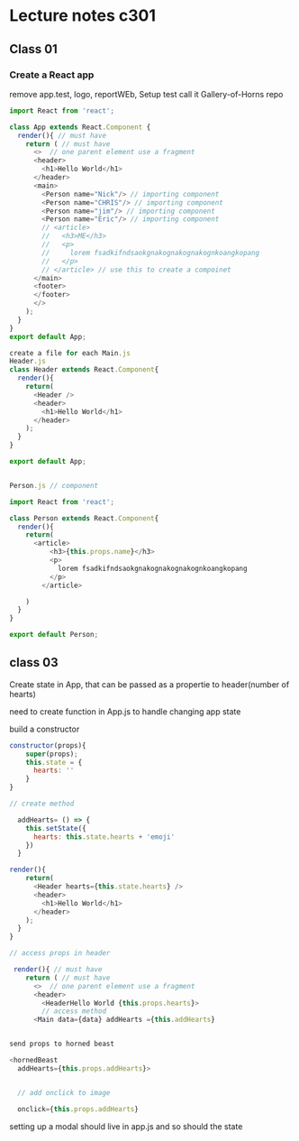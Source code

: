# Lecture notes c301

## Class 01

### Create a React app

remove app.test, logo, reportWEb, Setup test
call it Gallery-of-Horns repo
```js
import React from 'react';

class App extends React.Component {
  render(){ // must have
    return ( // must have
      <>  // one parent element use a fragment
      <header>
        <h1>Hello World</h1>
      </header>
      <main>
        <Person name="Nick"/> // importing component
        <Person name="CHRIS"/> // importing component
        <Person name="jim"/> // importing component
        <Person name="Eric"/> // importing component
        // <article>
        //   <h3>ME</h3>
        //   <p>
        //     lorem fsadkifndsaokgnakognakognakognkoangkopang
        //   </p>
        // </article> // use this to create a compoinet
      </main>
      <footer>
      </footer>
      </>
    );
  }
}
export default App;

create a file for each Main.js
Header.js
class Header extends React.Component{
  render(){
    return(
      <Header />
      <header>
        <h1>Hello World</h1>
      </header>
    );
  }
}

export default App;


Person.js // component 

import React from 'react';

class Person extends React.Component{
  render(){
    return(
      <article>
          <h3>{this.props.name}</h3>
          <p>
            lorem fsadkifndsaokgnakognakognakognkoangkopang
          </p>
        </article>

    )
  }
}

export default Person;

```

## class 03

Create state in App, that can be passed as a propertie to header(number of hearts)

need to create function in App.js to handle changing app state


build a constructor

```js
constructor(props){
    super(props);
    this.state = {
      hearts: ''
    }
}

// create method

  addHearts= () => {
    this.setState({
      hearts: this.state.hearts + 'emoji'
    })
  }

render(){
    return(
      <Header hearts={this.state.hearts} />
      <header>
        <h1>Hello World</h1>
      </header>
    );
  }
}

// access props in header

 render(){ // must have
    return ( // must have
      <>  // one parent element use a fragment
      <header>
        <HeaderHello World {this.props.hearts}>
        // access method 
      <Main data={data} addHearts ={this.addHearts}


send props to horned beast

<hornedBeast
  addHearts={this.props.addHearts}>


  // add onclick to image

  onclick={this.props.addHearts}
```

setting up a modal
should live in app.js and so should the state
```js



```